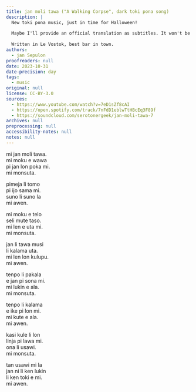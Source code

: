 ```yaml
---
title: jan moli tawa ("A Walking Corpse", dark toki pona song)
description: |
  New toki pona music, just in time for Halloween!
  
  Maybe I'll provide an official translation as subtitles. It won't be an easy task since there are a few double meanings. For example, "mi monsuta" can both be translated as "I'm a monster" and "I'm scared", and the song has an intended vagueness about its meaning(s). It has a sad side and a frightening one.
  
  Written in Le Vostok, best bar in town.
authors:
  - jan Sepulon
proofreaders: null
date: 2023-10-31
date-precision: day
tags:
  - music
original: null
license: CC-BY-3.0
sources:
  - https://www.youtube.com/watch?v=7eD1sZf8cAI
  - https://open.spotify.com/track/7nFdD1eblwTtHBcEq3F89f
  - https://soundcloud.com/serotonergeek/jan-moli-tawa-7
archives: null
preprocessing: null
accessibility-notes: null
notes: null
---
```


mi jan moli tawa.  
mi moku e wawa  
pi jan lon poka mi.  
mi monsuta.

pimeja li tomo  
pi ijo sama mi.  
suno li suno la  
mi awen.


mi moku e telo  
seli mute taso.  
mi len e uta mi.  
mi monsuta.

jan li tawa musi  
li kalama uta.  
mi len lon kulupu.  
mi awen.


tenpo li pakala  
e jan pi sona mi.  
mi lukin e ala.  
mi monsuta.

tenpo li kalama  
e ike pi lon mi.  
mi kute e ala.  
mi awen.

kasi kule li lon  
linja pi lawa mi.  
ona li usawi.  
mi monsuta.

tan usawi mi la  
jan ni li ken lukin  
li ken toki e mi.  
mi awen.
